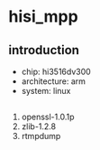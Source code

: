 # hisi_mpp

## introduction

- chip: hi3516dv300
- architecture: arm
- system: linux

## 

1. openssl-1.0.1p
2. zlib-1.2.8
3. rtmpdump
